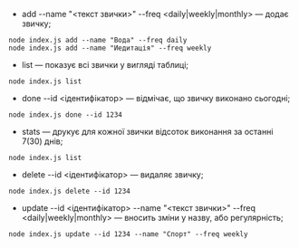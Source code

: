 * add   --name "<текст звички>" --freq <daily|weekly|monthly> — додає звичку;
```
node index.js add --name "Вода" --freq daily
node index.js add --name "Иедитація" --freq weekly
```

* list — показує всі звички у вигляді таблиці;
```
node index.js list
```

* done  --id <ідентифікатор> — відмічає, що звичку виконано сьогодні;
```
node index.js done --id 1234
```

* stats — друкує для кожної звички відсоток виконання за останні 7(30) днів;
```
node index.js list
```

* delete --id <ідентифікатор> — видаляє звичку;
```
node index.js delete --id 1234
```

* update --id <ідентифікатор> --name "<текст звички>" --freq <daily|weekly|monthly> — вносить зміни у назву, або регулярність;
```
node index.js update --id 1234 --name "Спорт" --freq weekly
```
